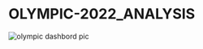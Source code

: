 # OLYMPIC-2022_ANALYSIS
![olympic dashbord pic](https://github.com/vish1027/OLYMPIC-2022_ANALYSIS/assets/148954324/78f56c12-6863-4452-9168-543f68a5e087)
